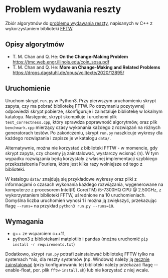 # Problem wydawania reszty
Zbiór algorytmów do [problemu wydawania reszty](https://en.wikipedia.org/wiki/Change-making_problem), napisanych w C++ z wykorzystaniem biblioteki [FFTW](http://www.fftw.org).

## Opisy algorytmów
-  T. M. Chan and Q. He: **On the Change-Making Problem** https://tmc.web.engr.illinois.edu/coin_sosa.pdf
-  T. M. Chan and Q. He: **More on Change-Making and Related Problems** https://drops.dagstuhl.de/opus/volltexte/2020/12895/

## Uruchomienie
Uruchom skrypt ```run.py``` w Python3. Przy pierwszym uruchomieniu skrypt zapyta, czy ma pobrać bibliotekę FFTW. Po otrzymaniu pozytywnej odpowiedzi skrypt pobierze, skonfiguruje i zainstaluje bibliotekę w lokalnym katalogu.
Następnie, skrypt skompiluje i uruchomi plik ```test_correctness.cpp```, który sprawdza poprawność algorytmów, oraz plik ```benchmark.cpp``` mierzący czasy wykonania każdego z rozwiązań na różnych generatorach testów.
Po zakończeniu, skrypt ```run.py``` naszkicuje wykresy dla każdego rozwiązania i zapisze je w katalogu ```data/```.

Alternatywnie, można nie korzystać z biblioteki FFTW - w momencie, gdy skrypt zapyta, czy chcemy ją zainstalować, wystarczy wcisnąć (n). W tym wypadku rozwiązania będą korzystały z własnej implementacji szybkiego przekształcenia Fouriera, które jest
kilka razy wolniejsze od tego z biblioteki. 


W katalogu ```data/``` znajdują się przykładowe wykresy oraz pliki z informacjami o czasach wykonania każdego rozwiązania, wygenerowane na komputerze z procesorem Intel(R) Core(TM) i5-7300HQ CPU  @ 2.50GHz, z wykorzystaniem biblioteki FFTW,
uśrednione na 10 uruchomieniach. Domyślna liczba uruchomień wynosi 1 i można ją zwiększyć, przekazując flagę ``--runs=`` na przykład ```python3 run.py --runs=10```.

## Wymagania
- g++ ze wsparciem c++11,
- python3 z bibliotekami matplotlib i pandas (można uruchomić ```pip install -r requirements.txt```)

Dodatkowo, skrypt ```run.py``` potrafi zainstalować bibliotekę FFTW tylko na systemach \*nix, dla reszty systemów (np. Windows) należy ją [ręcznie zainstalować](http://www.fftw.org/fftw3_doc/Installation-on-non_002dUnix-systems.html#Installation-on-non_002dUnix-systems) 
(przy konfigurowaniu tej biblioteki należy przekazać flagę --enable-float, por. plik ```fftw-install.sh```) lub nie korzystać z niej wcale.
